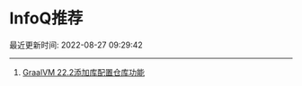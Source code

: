 # InfoQ推荐

最近更新时间: 2022-08-27 09:29:42

--- 
1. [GraalVM 22.2添加库配置仓库功能](https://www.infoq.cn/article/zFbqGzpJKB7dQysZe26G) 
